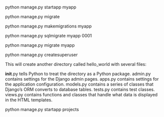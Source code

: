python manage.py startapp myapp
 
python manage.py migrate 

python manage.py makemigrations myapp

python manage.py sqlmigrate myapp 0001

python manage.py migrate myapp     

 python manage.py createsuperuser


This will create another directory called hello_world with several files:

__init__.py tells Python to treat the directory as a Python package.
admin.py contains settings for the Django admin pages.
apps.py contains settings for the application configuration.
models.py contains a series of classes that Django’s ORM converts to database tables.
tests.py contains test classes.
views.py contains functions and classes that handle what data is displayed in the HTML templates.


python manage.py startapp projects
